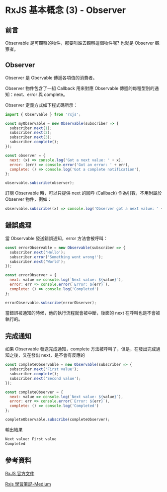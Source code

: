 # RxJS 基本概念 (3) - Observer

## 前言
Observable 是可觀察的物件，那要叫誰去觀察這個物件呢? 也就是 Observer 觀察者。

## Observer
Observer 是 Obervable 傳遞各項值的消費者。

Observer 物件包含了一組 Callback 用來對應 Observable 傳遞的每種型別的通知：next、error 與 complete。

Observer 定義方式如下程式碼所示：

```js
import { Observable } from 'rxjs';

const myObservable = new Observable(subscriber => {
  subscriber.next(1);
  subscriber.next(2);
  subscriber.next(3);
  subscriber.complete();
});

const observer = {
  next: (x) => console.log('Got a next value: ' + x),
  error: (err) => console.error('Got an error: ' + err),
  complete: () => console.log('Got a complete notification'),
};

observable.subscribe(observer);
```

訂閱 Observable 時，可以只提供 next 的回呼 (Callback) 作為引數，不用附屬於 Observer 物件，例如：

```js
observable.subscribe((x) => console.log('Observer got a next value: ' + x));
```

## 錯誤處理
當 Observable 發送錯誤通知，error 方法會被呼叫：

```js
const errorObservable = new Observable(subscriber => {
  subscriber.next('Hello');
  subscriber.error('Something went wrong!');
  subscriber.next('World');
});

const errorObserver = {
  next: value => console.log(`Next value: ${value}`),
  error: err => console.error(`Error: ${err}`),
  complete: () => console.log('Completed')
};

errorObservable.subscribe(errorObserver);
```

當錯誤被通知的時候，他的執行流程就會被中斷，後面的 next 在呼叫也是不會被執行的。

## 完成通知
如果 Observable 發送完成通知，complete 方法被呼叫了，但是，在發出完成通知之後，又在發出 next，是不會有反應的

```js
const completeObservable = new Observable(subscriber => {
  subscriber.next('First value');
  subscriber.complete();
  subscriber.next('Second value');
});

const completeObserver = {
  next: value => console.log(`Next value: ${value}`),
  error: err => console.error(`Error: ${err}`),
  complete: () => console.log('Completed')
};

completeObservable.subscribe(completeObserver);
```

輸出結果

```bash
Next value: First value
Completed
```

## 參考資料
[RxJS 官方文件](https://rxjs.dev/guide/overview)

[Rxjs 學習筆記-Medium](https://medium.com/@chen090/rxjs-%E5%AD%B8%E7%BF%92%E7%AD%86%E8%A8%98-1acbc04e25d0)
